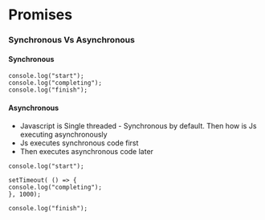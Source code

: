 # Promises
### Synchronous  Vs Asynchronous 

#### Synchronous
```
console.log("start");
console.log("completing");
console.log("finish");

```
#### Asynchronous 


 - Javascript is Single threaded - Synchronous by default. Then how is Js executing asynchronously
 - Js executes synchronous code first 
 - Then executes asynchronous code later
 
```
console.log("start");

setTimeout( () => {
console.log("completing");
}, 1000);

console.log("finish");

```





